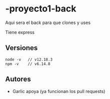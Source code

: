 # -proyecto1-back

Aqui sera el back para que clones y uses

Tiene express

## Versiones

```
node -v   // v12.18.3
npm -v    // v6.14.8
```

## Autores

- Garlic apoya (ya funcionan los pull requests)